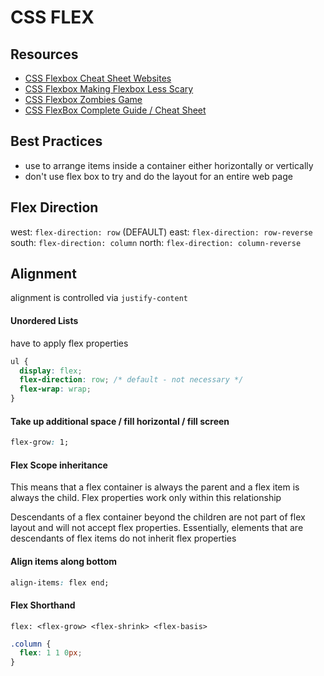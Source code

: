 # CSS FLEX

## Resources

- [CSS Flexbox Cheat Sheet Websites](https://yoksel.github.io/flex-cheatsheet/)
- [CSS Flexbox Making Flexbox Less Scary](https://benweiser.com/making-flexbox-less-scary/)
- [CSS Flexbox Zombies Game](https://mastery.games/flexboxzombies)
- [CSS FlexBox Complete Guide / Cheat Sheet](https://css-tricks.com/snippets/css/a-guide-to-flexbox/)

## Best Practices

- use to arrange items inside a container either horizontally or vertically
- don't use flex box to try and do the layout for an entire web page

## Flex Direction

west: `flex-direction: row` (DEFAULT)
east: `flex-direction: row-reverse`
south: `flex-direction: column`
north: `flex-direction: column-reverse`

## Alignment

alignment is controlled via `justify-content`

#### Unordered Lists

have to apply flex properties

```css
ul {
  display: flex;
  flex-direction: row; /* default - not necessary */
  flex-wrap: wrap;
}
```

#### Take up additional space / fill horizontal / fill screen

```css
flex-grow: 1;
```

#### Flex Scope inheritance

This means that a flex container is always the parent and a flex item is always
the child. Flex properties work only within this relationship

Descendants of a flex container beyond the children are not part of flex layout
and will not accept flex properties. Essentially, elements that are descendants
of flex items do not inherit flex properties

#### Align items along bottom

```css
align-items: flex end;
```

#### Flex Shorthand

`flex: <flex-grow> <flex-shrink> <flex-basis>`

```css
.column {
  flex: 1 1 0px;
}
```
